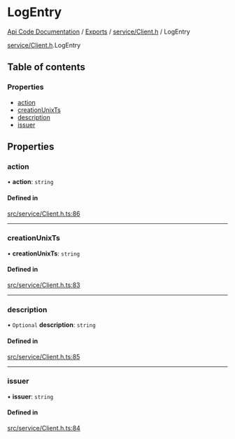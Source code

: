 # LogEntry
 
[Api Code Documentation](../README.md) / [Exports](../modules.md) / [service/Client.h](../modules/service_Client_h.md) / LogEntry

[service/Client.h](../modules/service_Client_h.md).LogEntry

## Table of contents

### Properties

- [action](service_Client_h.LogEntry.md#action)
- [creationUnixTs](service_Client_h.LogEntry.md#creationunixts)
- [description](service_Client_h.LogEntry.md#description)
- [issuer](service_Client_h.LogEntry.md#issuer)

## Properties

### action

• **action**: `string`

#### Defined in

[src/service/Client.h.ts:86](https://github.com/openkfw/TruBudget/blob/aca360d/api/src/service/Client.h.ts#L86)

___

### creationUnixTs

• **creationUnixTs**: `string`

#### Defined in

[src/service/Client.h.ts:83](https://github.com/openkfw/TruBudget/blob/aca360d/api/src/service/Client.h.ts#L83)

___

### description

• `Optional` **description**: `string`

#### Defined in

[src/service/Client.h.ts:85](https://github.com/openkfw/TruBudget/blob/aca360d/api/src/service/Client.h.ts#L85)

___

### issuer

• **issuer**: `string`

#### Defined in

[src/service/Client.h.ts:84](https://github.com/openkfw/TruBudget/blob/aca360d/api/src/service/Client.h.ts#L84)
